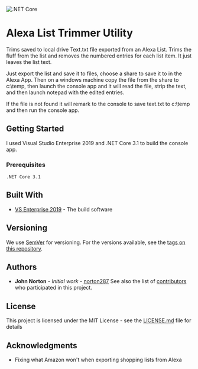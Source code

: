 ![.NET Core](https://github.com/norton287/AlexaListTrim/workflows/.NET%20Core/badge.svg)

# Alexa List Trimmer Utility

Trims saved to local drive Text.txt file exported from an Alexa List.  Trims the fluff from the list and removes the numbered entries for each list item.  It just leaves the list text.

Just export the list and save it to files, choose a share to save it to in the Alexa App.  Then on a windows machine copy the file from the share to c:\temp, then launch the console app and it will read the file, strip the text, and then launch notepad with the edited entries.

If the file is not found it will remark to the console to save text.txt to c:\temp and then run the console app.

## Getting Started
I used Visual Studio Enterprise 2019 and .NET Core 3.1 to build the console app.
### Prerequisites
```
.NET Core 3.1
```
## Built With
* [VS Enterprise 2019](https://visualstudio.microsoft.com/downloads/) - The build software
## Versioning
We use [SemVer](http://semver.org/) for versioning. For the versions available, see the [tags on this repository](https://github.com/norton287/AlexaListTrim/tags). 
## Authors
* **John Norton** - *Initial work* - [norton287](https://github.com/norton287)
See also the list of [contributors](https://github.com/norton287/AlexaListTrim/contributors) who participated in this project.
## License
This project is licensed under the MIT License - see the [LICENSE.md](LICENSE.md) file for details
## Acknowledgments
* Fixing what Amazon won't when exporting shopping lists from Alexa
